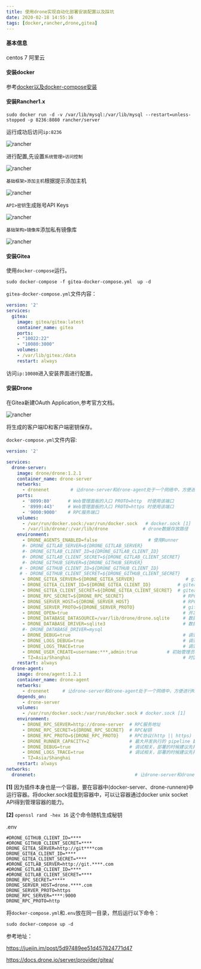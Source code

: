 ```yaml
---
title: 使用drone实现自动化部署安装配置以及踩坑
date: 2020-02-18 14:55:16
tags: [docker,rancher,drone,gitea]
---
```


#### 基本信息

centos 7 阿里云

#### 安装docker

参考[docker以及docker-compose安装](docker-install-docker-compose-install)

#### 安装Rancher1.x

```shell
sudo docker run -d -v /var/lib/mysql:/var/lib/mysql --restart=unless-stopped -p 8236:8080 rancher/server
```

运行成功后访问`ip:8236`

![rancher](https://azrael-1252339850.cos.ap-chengdu.myqcloud.com/20200218/index.jpg)

进行配置,先设置`系统管理>访问控制`

![rancher](https://azrael-1252339850.cos.ap-chengdu.myqcloud.com/control.jpg)

`基础框架>添加主机`根据提示添加主机

![rancher](https://azrael-1252339850.cos.ap-chengdu.myqcloud.com/20200218/addhost.jpg)

`API>密钥`生成账号API Keys

![rancher](https://azrael-1252339850.cos.ap-chengdu.myqcloud.com/20200218/addkeys.jpg)

`基础架构>镜像库`添加私有镜像库

![rancher](https://azrael-1252339850.cos.ap-chengdu.myqcloud.com/20200218/addrepo.jpg)

#### 安装Gitea

使用`docker-compose`运行。

```shell
sudo docker-compose -f gitea-docker-compose.yml  up -d
```

`gitea-docker-compose.yml`文件内容：

```yml
version: '2'
services:
  gitea:
    image: gitea/gitea:latest
    container_name: gitea
    ports:
    - "10022:22"
    - "10080:3000"
    volumes:
    - /var/lib/gitea:/data
    restart: always

```

访问`ip:10080`进入安装界面进行配置。

#### 安装Drone

在Gitea新建OAuth Application,参考官方文档。

![rancher](https://azrael-1252339850.cos.ap-chengdu.myqcloud.com/20200218/adddrone.jpg)

将生成的客户端ID和客户端密钥保存。

`docker-compose.yml`文件内容:

```yml
version: '2'

services:
  drone-server:
    image: drone/drone:1.2.1
    container_name: drone-server
    networks:
      - dronenet        # 让drone-server和drone-agent处于一个网络中，方便进行RPC通信
    ports:
      - '8099:80'      # Web管理面板的入口 PROTO=http  时使用该端口
      - '8999:443'     # Web管理面板的入口 PROTO=https 时使用该端口
      - '9000:9000'    # RPC服务端口
    volumes:
      - /var/run/docker.sock:/var/run/docker.sock   # docker.sock [1]
      - /var/lib/drone/:/var/lib/drone             # drone数据存放路径
    environment:
      - DRONE_AGENTS_ENABLED=false                   # 使用Runner
      #- DRONE_GITLAB_SERVER=${DRONE_GITLAB_SERVER}
      #- DRONE_GITLAB_CLIENT_ID=${DRONE_GITLAB_CLIENT_ID}
      #- DRONE_GITLAB_CLIENT_SECRET=${DRONE_GITLAB_CLIENT_SECRET}
      #- DRONE_GITHUB_SERVER=${DRONE_GITHUB_SERVER}
     # - DRONE_GITHUB_CLIENT_ID=${DRONE_GITHUB_CLIENT_ID}
     # - DRONE_GITHUB_CLIENT_SECRET=${DRONE_GITHUB_CLIENT_SECRET}
      - DRONE_GITEA_SERVER=${DRONE_GITEA_SERVER}                   # github的地址
      - DRONE_GITEA_CLIENT_ID=${DRONE_GITEA_CLIENT_ID}          # gitea获得的ClientID
      - DRONE_GITEA_CLIENT_SECRET=${DRONE_GITEA_CLIENT_SECRET}  # gitea获得的ClientSecret
      - DRONE_RPC_SECRET=${DRONE_RPC_SECRET}                      # RPC秘钥     [2]
      - DRONE_SERVER_HOST=${DRONE_SERVER_HOST}                    # RPC域名(在一个实例上可以不用)
      - DRONE_SERVER_PROTO=${DRONE_SERVER_PROTO}                  # git webhook使用的协议(我建议http)
      - DRONE_OPEN=true                                           # 开发drone
      - DRONE_DATABASE_DATASOURCE=/var/lib/drone/drone.sqlite     # 数据库文件
      - DRONE_DATABASE_DRIVER=sqlite3                             # 数据库驱动，我这里选的sqlite
      #- DRONE_DATABASE_DRIVER=mysql
      - DRONE_DEBUG=true                                          # 调试相关，部署的时候建议先打开
      - DRONE_LOGS_DEBUG=true                                     # 调试相关，部署的时候建议先打开
      - DRONE_LOGS_TRACE=true                                     # 调试相关，部署的时候建议先打开
      - DRONE_USER_CREATE=username:***,admin:true           # 初始管理员用户 gitea用户名
      - TZ=Asia/Shanghai                                          # 时区
    restart: always
  drone-agent:
    image: drone/agent:1.2.1
    container_name: drone-agent
    networks:
      - dronenet     # 让drone-server和drone-agent处于一个网络中，方便进行RPC通信
    depends_on:
      - drone-server
    volumes:
      - /var/run/docker.sock:/var/run/docker.sock # docker.sock [1]
    environment:
      - DRONE_RPC_SERVER=http://drone-server  # RPC服务地址
      - DRONE_RPC_SECRET=${DRONE_RPC_SECRET}  # RPC秘钥  
      - DRONE_RPC_PROTO=${DRONE_RPC_PROTO}    # RPC协议(http || https)
      - DRONE_RUNNER_CAPACITY=2               # 最大并发执行的 pipeline 数
      - DRONE_DEBUG=true                      # 调试相关，部署的时候建议先打开
      - DRONE_LOGS_TRACE=true                 # 调试相关，部署的时候建议先打开
      - TZ=Asia/Shanghai
    restart: always
networks:
  dronenet:                                     # 让drone-server和drone-agent处于一个网络中，方便进行RPC通信

```

**[1]** 因为插件本身也是一个容器，要在容器中(docker-server、drone-runnere)中运行容器。将docker.sock挂载到容器中，可以让容器通过docker unix socket API得到管理容器的能力。

**[2]** `openssl rand -hex 16` 这个命令随机生成秘钥

.env

```properties
#DRONE_GITHUB_CLIENT_ID=****
#DRONE_GITHUB_CLIENT_SECRET=****
DRONE_GITEA_SERVER=http://git****com
DRONE_GITEA_CLIENT_ID=****
DRONE_GITEA_CLIENT_SECRET=****
#DRONE_GITLAB_SERVER=http://git.****.com
#DRONE_GITLAB_CLIENT_ID=****
#DRONE_GITLAB_CLIENT_SECRET=****
DRONE_RPC_SECRET=*****
DRONE_SERVER_HOST=drone.****.com
DRONE_SERVER_PROTO=https
DRONE_RPC_SERVER=****:9000
DRONE_RPC_PROTO=http

```

将`docker-compose.yml`和`.env`放在同一目录，然后运行以下命令：

```shell
sudo docker-compose up -d
```





参考地址：

https://juejin.im/post/5d97489ee51d457824771d47

https://docs.drone.io/server/provider/gitea/